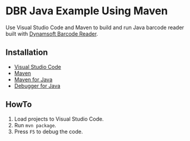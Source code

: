 # DBR Java Example Using Maven
Use Visual Studio Code and Maven to build and run Java barcode reader built with [Dynamsoft Barcode Reader](https://www.dynamsoft.com/Products/Dynamic-Barcode-Reader.aspx).

## Installation
* [Visual Studio Code](https://code.visualstudio.com/download)
* [Maven](https://maven.apache.org/download.cgi)
* [Maven for Java](https://marketplace.visualstudio.com/items?itemName=vscjava.vscode-maven)
* [Debugger for Java](https://marketplace.visualstudio.com/items?itemName=vscjava.vscode-java-debug)

## HowTo
1. Load projects to Visual Studio Code.
2. Run `mvn package`.
3. Press `F5` to debug the code.
